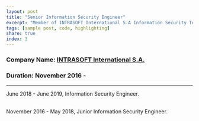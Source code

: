 ```yaml
---
layout: post
title: "Senior Information Security Engineer"
excerpt: "Member of INTRASOFT International S.A Information Security Team located at Athens, Greece."
tags: [sample post, code, highlighting]
share: true
index: 3
---
```



### Company Name: [INTRASOFT International S.A.](https://www.intrasoft-intl.com/)

### Duration: November 2016 - <span id="date"></span> 

---

June 2018 - June 2019, Information Security Engineer.  

<br/>
November 2016 - May 2018, Junior Information Security Engineer.  

<script>

var months = ['January', 'February', 'March', 'April', 'May', 'June', 'July', 'August', 'September', 'October', 'November', 'December'];;
var date = new Date();

document.getElementById('date').innerHTML = months[date.getMonth()] + ' ' + date.getFullYear();

</script>
